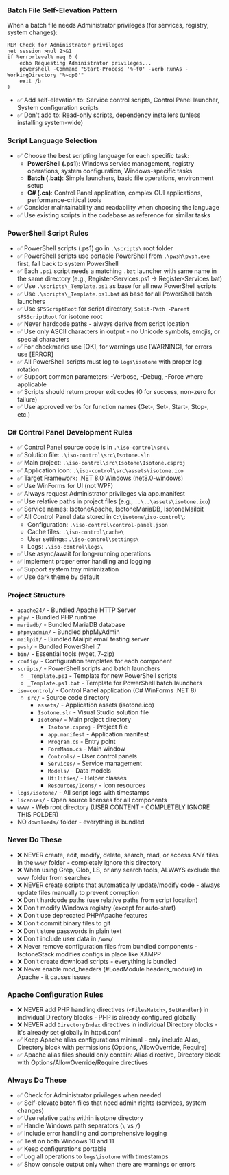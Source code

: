 ### Batch File Self-Elevation Pattern
When a batch file needs Administrator privileges (for services, registry, system changes):
```batch
REM Check for Administrator privileges
net session >nul 2>&1
if %errorlevel% neq 0 (
    echo Requesting Administrator privileges...
    powershell -Command "Start-Process '%~f0' -Verb RunAs -WorkingDirectory '%~dp0'"
    exit /b
)
```
- ✅ Add self-elevation to: Service control scripts, Control Panel launcher, System configuration scripts
- ✅ Don't add to: Read-only scripts, dependency installers (unless installing system-wide)

### Script Language Selection
- ✅ Choose the best scripting language for each specific task:
  - **PowerShell (.ps1)**: Windows service management, registry operations, system configuration, Windows-specific tasks
  - **Batch (.bat)**: Simple launchers, basic file operations, environment setup
  - **C# (.cs)**: Control Panel application, complex GUI applications, performance-critical tools
- ✅ Consider maintainability and readability when choosing the language
- ✅ Use existing scripts in the codebase as reference for similar tasks

### PowerShell Script Rules
- ✅ PowerShell scripts (.ps1) go in `.\scripts\` root folder
- ✅ PowerShell scripts use portable PowerShell from `.\pwsh\pwsh.exe` first, fall back to system PowerShell
- ✅ Each `.ps1` script needs a matching `.bat` launcher with same name in the same directory (e.g., Register-Services.ps1 → Register-Services.bat)
- ✅ Use `.\scripts\_Template.ps1` as base for all new PowerShell scripts
- ✅ Use `.\scripts\_Template.ps1.bat` as base for all PowerShell batch launchers
- ✅ Use `$PSScriptRoot` for script directory, `Split-Path -Parent $PSScriptRoot` for isotone root
- ✅ Never hardcode paths - always derive from script location
- ✅ Use only ASCII characters in output - no Unicode symbols, emojis, or special characters
- ✅ For checkmarks use [OK], for warnings use [WARNING], for errors use [ERROR]
- ✅ All PowerShell scripts must log to `logs\isotone` with proper log rotation
- ✅ Support common parameters: -Verbose, -Debug, -Force where applicable
- ✅ Scripts should return proper exit codes (0 for success, non-zero for failure)
- ✅ Use approved verbs for function names (Get-, Set-, Start-, Stop-, etc.)

### C# Control Panel Development Rules
- ✅ Control Panel source code is in `.\iso-control\src\`
- ✅ Solution file: `.\iso-control\src\Isotone.sln`
- ✅ Main project: `.\iso-control\src\Isotone\Isotone.csproj`
- ✅ Application icon: `.\iso-control\src\assets\isotone.ico`
- ✅ Target Framework: .NET 8.0 Windows (net8.0-windows)
- ✅ Use WinForms for UI (not WPF)
- ✅ Always request Administrator privileges via app.manifest
- ✅ Use relative paths in project files (e.g., `..\..\assets\isotone.ico`)
- ✅ Service names: IsotoneApache, IsotoneMariaDB, IsotoneMailpit
- ✅ All Control Panel data stored in `C:\isotone\iso-control\`:
  - Configuration: `.\iso-control\control-panel.json`
  - Cache files: `.\iso-control\cache\`
  - User settings: `.\iso-control\settings\`
  - Logs: `.\iso-control\logs\`
- ✅ Use async/await for long-running operations
- ✅ Implement proper error handling and logging
- ✅ Support system tray minimization
- ✅ Use dark theme by default

### Project Structure
- `apache24/` - Bundled Apache HTTP Server
- `php/` - Bundled PHP runtime
- `mariadb/` - Bundled MariaDB database
- `phpmyadmin/` - Bundled phpMyAdmin
- `mailpit/` - Bundled Mailpit email testing server
- `pwsh/` - Bundled PowerShell 7
- `bin/` - Essential tools (wget, 7-zip)
- `config/` - Configuration templates for each component
- `scripts/` - PowerShell scripts and batch launchers
  - `_Template.ps1` - Template for new PowerShell scripts
  - `_Template.ps1.bat` - Template for PowerShell batch launchers
- `iso-control/` - Control Panel application (C# WinForms .NET 8)
  - `src/` - Source code directory
    - `assets/` - Application assets (isotone.ico)
    - `Isotone.sln` - Visual Studio solution file
    - `Isotone/` - Main project directory
      - `Isotone.csproj` - Project file
      - `app.manifest` - Application manifest
      - `Program.cs` - Entry point
      - `FormMain.cs` - Main window
      - `Controls/` - User control panels
      - `Services/` - Service management
      - `Models/` - Data models
      - `Utilities/` - Helper classes
      - `Resources/Icons/` - Icon resources
- `logs/isotone/` - All script logs with timestamps
- `licenses/` - Open source licenses for all components
- `www/` - Web root directory (USER CONTENT - COMPLETELY IGNORE THIS FOLDER)
- NO `downloads/` folder - everything is bundled

### Never Do These
- ❌ NEVER create, edit, modify, delete, search, read, or access ANY files in the `www/` folder - completely ignore this directory
- ❌ When using Grep, Glob, LS, or any search tools, ALWAYS exclude the `www/` folder from searches
- ❌ NEVER create scripts that automatically update/modify code - always update files manually to prevent corruption
- ❌ Don't hardcode paths (use relative paths from script location)
- ❌ Don't modify Windows registry (except for auto-start)
- ❌ Don't use deprecated PHP/Apache features
- ❌ Don't commit binary files to git
- ❌ Don't store passwords in plain text
- ❌ Don't include user data in `/www/`
- ❌ Never remove configuration files from bundled components - IsotoneStack modifies configs in place like XAMPP
- ❌ Don't create download scripts - everything is bundled
- ❌ Never enable mod_headers (#LoadModule headers_module) in Apache - it causes issues

### Apache Configuration Rules
- ❌ NEVER add PHP handling directives (`<FilesMatch>`, `SetHandler`) in individual Directory blocks - PHP is already configured globally
- ❌ NEVER add `DirectoryIndex` directives in individual Directory blocks - it's already set globally in httpd.conf
- ✅ Keep Apache alias configurations minimal - only include Alias, Directory block with permissions (Options, AllowOverride, Require)
- ✅ Apache alias files should only contain: Alias directive, Directory block with Options/AllowOverride/Require directives

### Always Do These
- ✅ Check for Administrator privileges when needed
- ✅ Self-elevate batch files that need admin rights (services, system changes)
- ✅ Use relative paths within isotone directory
- ✅ Handle Windows path separators (`\` vs `/`)
- ✅ Include error handling and comprehensive logging
- ✅ Test on both Windows 10 and 11
- ✅ Keep configurations portable
- ✅ Log all operations to `logs\isotone` with timestamps
- ✅ Show console output only when there are warnings or errors